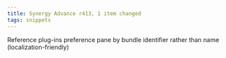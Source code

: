 ```yaml
---
title: Synergy Advance r413, 1 item changed
tags: snippets
---
```


Reference plug-ins preference pane by bundle identifier rather than name (localization-friendly)
